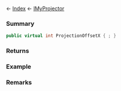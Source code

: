 ← [Index](Api-Index) ← [IMyProjector](Sandbox.ModAPI.Ingame.IMyProjector)

### Summary

```csharp
public virtual int ProjectionOffsetX { ; }
```

### Returns

### Example

### Remarks

